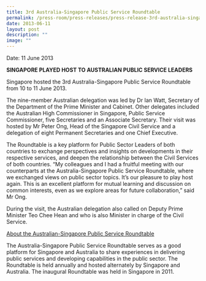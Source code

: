 ```yaml
---
title: 3rd Australia‑Singapore Public Service Roundtable
permalink: /press-room/press-releases/press-release-3rd-australia-singapore-public-service-roundtable/
date: 2013-06-11
layout: post
description: ""
image: ""
---
```


Date: 11 June 2013

**SINGAPORE PLAYED HOST TO AUSTRALIAN PUBLIC SERVICE LEADERS**

Singapore hosted the 3rd Australia-Singapore Public Service Roundtable from 10 to 11 June 2013.  
  
The nine-member Australian delegation was led by Dr Ian Watt, Secretary of the Department of the Prime Minister and Cabinet. Other delegates included the Australian High Commissioner in Singapore, Public Service Commissioner, five Secretaries and an Associate Secretary. Their visit was hosted by Mr Peter Ong, Head of the Singapore Civil Service and a delegation of eight Permanent Secretaries and one Chief Executive.  
  
The Roundtable is a key platform for Public Sector Leaders of both countries to exchange perspectives and insights on developments in their respective services, and deepen the relationship between the Civil Services of both countries. “My colleagues and I had a fruitful meeting with our counterparts at the Australia-Singapore Public Service Roundtable, where we exchanged views on public sector topics. It’s our pleasure to play host again. This is an excellent platform for mutual learning and discussion on common interests, even as we explore areas for future collaboration,” said Mr Ong.  
  
During the visit, the Australian delegation also called on Deputy Prime Minister Teo Chee Hean and who is also Minister in charge of the Civil Service.  
  
  
<u>About the Australian-Singapore Public Service Roundtable</u> 
  
The Australia-Singapore Public Service Roundtable serves as a good platform for Singapore and Australia to share experiences in delivering public services and developing capabilities in the public sector. The Roundtable is held annually and hosted alternately by Singapore and Australia. The inaugural Roundtable was held in Singapore in 2011.